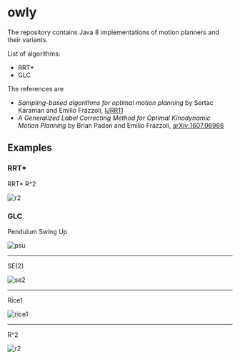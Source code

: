 # owly

The repository contains Java 8 implementations of motion planners and their variants.

List of algorithms:

* RRT*
* GLC

The references are

* *Sampling-based algorithms for optimal motion planning*
by Sertac Karaman and Emilio Frazzoli,
[IJRR11](http://ares.lids.mit.edu/papers/Karaman.Frazzoli.IJRR11.pdf)
* *A Generalized Label Correcting Method for Optimal Kinodynamic Motion Planning*
by Brian Paden and Emilio Frazzoli, 
[arXiv:1607.06966](http://www.arXiv.org/1607.06966)


## Examples

### RRT*

RRT* R^2

![r2](https://cloud.githubusercontent.com/assets/4012178/26045794/16bd0a54-394c-11e7-9d11-19558bc3be88.png)

### GLC

Pendulum Swing Up

![psu](https://cloud.githubusercontent.com/assets/4012178/25422498/57803d08-2a61-11e7-94c1-87fd1f87e694.png)

---

SE(2)

![se2](https://cloud.githubusercontent.com/assets/4012178/25422502/5b00be4e-2a61-11e7-8798-08fcd8f44658.png)

---

Rice1

![rice1](https://cloud.githubusercontent.com/assets/4012178/25473189/c505917a-2b2e-11e7-8799-0d3bcc32c1d5.png)

---

R^2

![r2](https://cloud.githubusercontent.com/assets/4012178/25473192/c7cdd192-2b2e-11e7-8c9e-72d88d6723d3.png)
